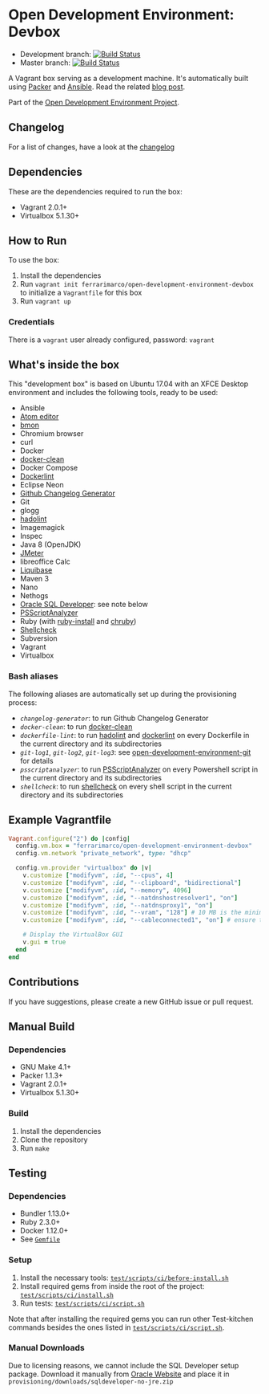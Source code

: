 # Open Development Environment: Devbox

* Development branch: [![Build Status](https://travis-ci.org/ferrarimarco/open-development-environment-devbox.svg?branch=development)](https://travis-ci.org/ferrarimarco/open-development-environment-devbox)
* Master branch: [![Build Status](https://travis-ci.org/ferrarimarco/open-development-environment-devbox.svg?branch=master)](https://travis-ci.org/ferrarimarco/open-development-environment-devbox)

A Vagrant box serving as a development machine. It's automatically built using [Packer](https://www.packer.io/) and [Ansible](https://www.ansible.com/). Read the related [blog post](http://ferrarimarco.info/blog/development/devops/configuration/2017/07/26/open-development-environment-devbox/).

Part of the [Open Development Environment Project](https://github.com/ferrarimarco/open-development-environment).

## Changelog
For a list of changes, have a look at the [changelog](CHANGELOG.md)

## Dependencies
These are the dependencies required to run the box:
- Vagrant 2.0.1+
- Virtualbox 5.1.30+

## How to Run
To use the box:

1. Install the dependencies
1. Run `vagrant init ferrarimarco/open-development-environment-devbox` to initialize a `Vagrantfile` for this box
1. Run `vagrant up`

### Credentials
There is a `vagrant` user already configured, password: `vagrant`

## What's inside the box
This "development box" is based on Ubuntu 17.04 with an XFCE Desktop environment and includes the following tools, ready to be used:
- Ansible
- [Atom editor](https://atom.io/)
- [bmon](https://github.com/tgraf/bmon)
- Chromium browser
- curl
- Docker
- [docker-clean](https://github.com/ZZROTDesign/docker-clean)
- Docker Compose
- [Dockerlint](https://github.com/RedCoolBeans/dockerlint)
- Eclipse Neon
- [Github Changelog Generator](https://github.com/skywinder/github-changelog-generator)
- Git
- glogg
- [hadolint](https://github.com/hadolint/hadolint)
- Imagemagick
- Inspec
- Java 8 (OpenJDK)
- [JMeter](http://jmeter.apache.org/)
- libreoffice Calc
- [Liquibase](https://github.com/ferrarimarco/docker-liquibase)
- Maven 3
- Nano
- Nethogs
- [Oracle SQL Developer](http://www.oracle.com/technetwork/developer-tools/sql-developer): see note below
- [PSScriptAnalyzer](https://github.com/PowerShell/PSScriptAnalyzer)
- Ruby (with [ruby-install](https://github.com/postmodern/ruby-install) and [chruby](https://github.com/postmodern/chruby))
- [Shellcheck](https://github.com/koalaman/shellcheck)
- Subversion
- Vagrant
- Virtualbox

### Bash aliases
The following aliases are automatically set up during the provisioning process:
- *`changelog-generator`*: to run Github Changelog Generator
- *`docker-clean`*: to run [docker-clean](https://github.com/ZZROTDesign/docker-clean)
- *`dockerfile-lint`*: to run [hadolint](https://github.com/hadolint/hadolint) and [dockerlint](https://github.com/RedCoolBeans/dockerlint) on every Dockerfile in the current directory and its subdirectories
- *`git-log1`*, *`git-log2`*, *`git-log3`*: see [open-development-environment-git](https://github.com/ferrarimarco/open-development-environment-git) for details
- *`psscriptanalyzer`*: to run [PSScriptAnalyzer](https://github.com/PowerShell/PSScriptAnalyzer) on every Powershell script in the current directory and its subdirectories
- *`shellcheck`*: to run [shellcheck](https://github.com/koalaman/shellcheck) on every shell script in the current directory and its subdirectories

## Example Vagrantfile

```ruby
Vagrant.configure("2") do |config|
  config.vm.box = "ferrarimarco/open-development-environment-devbox"
  config.vm.network "private_network", type: "dhcp"

  config.vm.provider "virtualbox" do |v|
    v.customize ["modifyvm", :id, "--cpus", 4]
    v.customize ["modifyvm", :id, "--clipboard", "bidirectional"]
    v.customize ["modifyvm", :id, "--memory", 4096]
    v.customize ["modifyvm", :id, "--natdnshostresolver1", "on"]
    v.customize ["modifyvm", :id, "--natdnsproxy1", "on"]
    v.customize ["modifyvm", :id, "--vram", "128"] # 10 MB is the minimum to enable Virtualbox seamless mode
    v.customize ["modifyvm", :id, "--cableconnected1", "on"] # ensure that the network cable is connected. See chef/bento#688

    # Display the VirtualBox GUI
    v.gui = true
  end
end
```

## Contributions
If you have suggestions, please create a new GitHub issue or pull request.

## Manual Build

### Dependencies
- GNU Make 4.1+
- Packer 1.1.3+
- Vagrant 2.0.1+
- Virtualbox 5.1.30+

### Build
1. Install the dependencies
1. Clone the repository
1. Run `make`

## Testing

### Dependencies
- Bundler 1.13.0+
- Ruby 2.3.0+
- Docker 1.12.0+
- See [`Gemfile`](Gemfile)

### Setup
1. Install the necessary tools: [`test/scripts/ci/before-install.sh`](test/scripts/ci/before-install.sh)
1. Install required gems from inside the root of the project: [`test/scripts/ci/install.sh`](test/scripts/ci/install.sh)
1. Run tests: [`test/scripts/ci/script.sh`](test/scripts/ci/test-role.sh)

Note that after installing the required gems you can run other Test-kitchen commands besides the ones listed in [`test/scripts/ci/script.sh`](test/scripts/ci/script.sh).

### Manual Downloads

Due to licensing reasons, we cannot include the SQL Developer setup package. Download it manually from [Oracle Website](http://www.oracle.com/technetwork/developer-tools/sql-developer/downloads/index.html) and place it in `provisioning/downloads/sqldeveloper-no-jre.zip`
